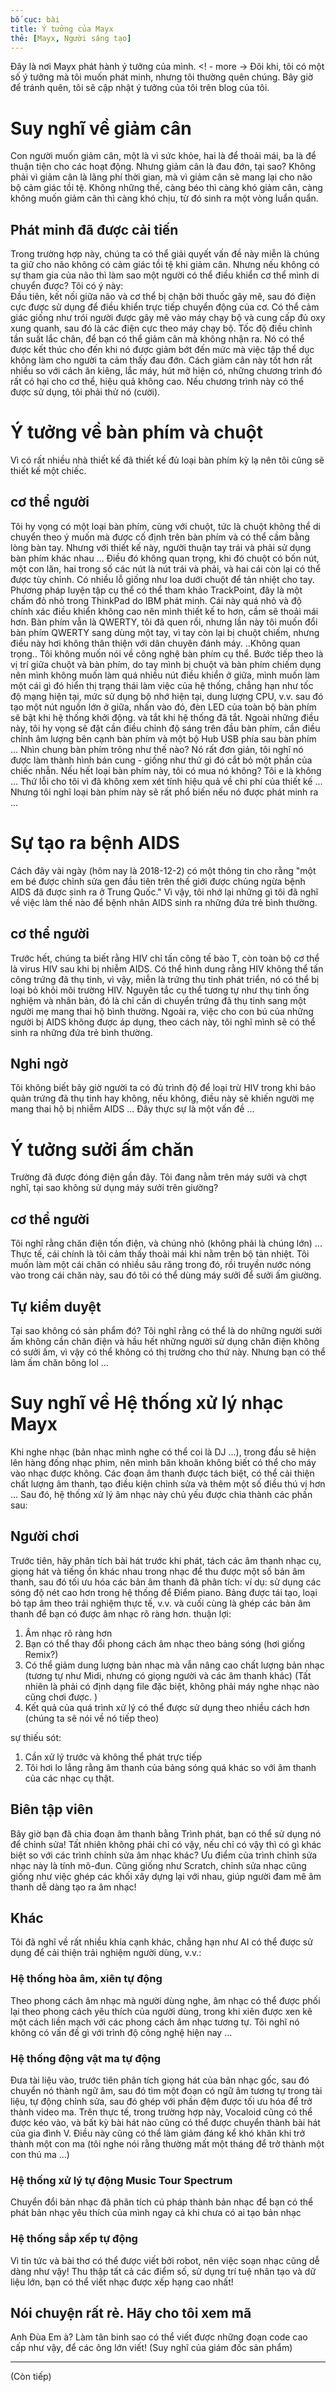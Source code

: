 ```yaml
---
bố cục: bài
title: Ý tưởng của Mayx
thẻ: [Mayx, Người sáng tạo]
---
```


Đây là nơi Mayx phát hành ý tưởng của mình. <! - more ->
Đôi khi, tôi có một số ý tưởng mà tôi muốn phát minh, nhưng tôi thường quên chúng. Bây giờ để tránh quên, tôi sẽ cập nhật ý tưởng của tôi trên blog của tôi.

# Suy nghĩ về giảm cân
Con người muốn giảm cân, một là vì sức khỏe, hai là để thoải mái, ba là để thuận tiện cho các hoạt động.
Nhưng giảm cân là đau đớn, tại sao? Không phải vì giảm cân là lãng phí thời gian, mà vì giảm cân sẽ mang lại cho não bộ cảm giác tồi tệ.
Không những thế, càng béo thì càng khó giảm cân, càng không muốn giảm cân thì càng khó chịu, từ đó sinh ra một vòng luẩn quẩn.

## Phát minh đã được cải tiến
Trong trường hợp này, chúng ta có thể giải quyết vấn đề này miễn là chúng ta giữ cho não không có cảm giác tồi tệ khi giảm cân.
Nhưng nếu không có sự tham gia của não thì làm sao một người có thể điều khiển cơ thể mình di chuyển được? Tôi có ý này:   
Đầu tiên, kết nối giữa não và cơ thể bị chặn bởi thuốc gây mê, sau đó điện cực được sử dụng để điều khiển trực tiếp chuyển động của cơ. Có thể cảm giác giống như trói người được gây mê vào máy chạy bộ và cung cấp đủ oxy xung quanh, sau đó là các điện cực theo máy chạy bộ.
Tốc độ điều chỉnh tần suất lắc chân, để bạn có thể giảm cân mà không nhận ra.
Nó có thể được kết thúc cho đến khi nó được giảm bớt đến mức mà việc tập thể dục không làm cho người ta cảm thấy đau đớn.
Cách giảm cân này tốt hơn rất nhiều so với cách ăn kiêng, lắc máy, hút mỡ hiện có, những chương trình đó rất có hại cho cơ thể, hiệu quả không cao. Nếu chương trình này có thể được sử dụng, tôi phải thử nó (cười).

# Ý tưởng về bàn phím và chuột
Vì có rất nhiều nhà thiết kế đã thiết kế đủ loại bàn phím kỳ lạ nên tôi cũng sẽ thiết kế một chiếc.

## cơ thể người
Tôi hy vọng có một loại bàn phím, cùng với chuột, tức là chuột không thể di chuyển theo ý muốn mà được cố định trên bàn phím và có thể cầm bằng lòng bàn tay. Nhưng với thiết kế này, người thuận tay trái và phải sử dụng bàn phím khác nhau ... Điều đó không quan trọng, khi đó chuột có bốn nút, một con lăn, hai trong số các nút là nút trái và phải, và hai cái còn lại có thể được tùy chỉnh. Có nhiều lỗ giống như loa dưới chuột để tản nhiệt cho tay. Phương pháp luyện tập cụ thể có thể tham khảo TrackPoint, đây là một chấm đỏ nhỏ trong ThinkPad do IBM phát minh. Cái này quá nhỏ và độ chính xác điều khiển không cao nên mình thiết kế to hơn, cầm sẽ thoải mái hơn.
Bàn phím vẫn là QWERTY, tôi đã quen rồi, nhưng lần này tôi muốn đổi bàn phím QWERTY sang dùng một tay, vì tay còn lại bị chuột chiếm, nhưng điều này hơi không thân thiện với dân chuyên đánh máy. ..Không quan trọng.. Tôi không muốn nói về công nghệ bàn phím cụ thể. Bước tiếp theo là vị trí giữa chuột và bàn phím, do tay mình bị chuột và bàn phím chiếm dụng nên mình không muốn làm quá nhiều nút điều khiển ở giữa, mình muốn làm một cái gì đó hiển thị trạng thái làm việc của hệ thống, chẳng hạn như tốc độ mạng hiện tại, mức sử dụng bộ nhớ hiện tại, dung lượng CPU, v.v. sau đó tạo một nút nguồn lớn ở giữa, nhấn vào đó, đèn LED của toàn bộ bàn phím sẽ bật khi hệ thống khởi động. và tắt khi hệ thống đã tắt. Ngoài những điều này, tôi hy vọng sẽ đặt cần điều chỉnh độ sáng trên đầu bàn phím, cần điều chỉnh âm lượng bên cạnh bàn phím và một bộ Hub USB phía sau bàn phím ...
Nhìn chung bàn phím trông như thế nào? Nó rất đơn giản, tôi nghĩ nó được làm thành hình bán cung - giống như thứ gì đó cắt bỏ một phần của chiếc nhẫn.
Nếu hết loại bàn phím này, tôi có mua nó không? Tôi e là không ... Thứ lỗi cho tôi vì đã không xem xét tính hiệu quả về chi phí của thiết kế ... Nhưng tôi nghĩ loại bàn phím này sẽ rất phổ biến nếu nó được phát minh ra ...

# Sự tạo ra bệnh AIDS
Cách đây vài ngày (hôm nay là 2018-12-2) có một thông tin cho rằng "một em bé được chỉnh sửa gen đầu tiên trên thế giới được chủng ngừa bệnh AIDS đã được sinh ra ở Trung Quốc." Vì vậy, tôi nhớ lại những gì tôi đã nghĩ về việc làm thế nào để bệnh nhân AIDS sinh ra những đứa trẻ bình thường.

## cơ thể người
Trước hết, chúng ta biết rằng HIV chỉ tấn công tế bào T, còn toàn bộ cơ thể là virus HIV sau khi bị nhiễm AIDS. Có thể hình dung rằng HIV không thể tấn công trứng đã thụ tinh, vì vậy, miễn là trứng thụ tinh phát triển, nó có thể bị loại bỏ khỏi môi trường HIV.
Nguyên tắc cụ thể tương tự như thụ tinh ống nghiệm và nhân bản, đó là chỉ cần di chuyển trứng đã thụ tinh sang một người mẹ mang thai hộ bình thường. Ngoài ra, việc cho con bú của những người bị AIDS không được áp dụng, theo cách này, tôi nghĩ mình sẽ có thể sinh ra những đứa trẻ bình thường.

## Nghi ngờ
Tôi không biết bây giờ người ta có đủ trình độ để loại trừ HIV trong khi bảo quản trứng đã thụ tinh hay không, nếu không, điều này sẽ khiến người mẹ mang thai hộ bị nhiễm AIDS ... Đây thực sự là một vấn đề ...

# Ý tưởng sưởi ấm chăn
Trường đã được đóng điện gần đây. Tôi đang nằm trên máy sưởi và chợt nghĩ, tại sao không sử dụng máy sưởi trên giường?

## cơ thể người
Tôi nghĩ rằng chăn điện tốn điện, và chúng nhỏ (không phải là chúng lớn) ... Thực tế, cái chính là tôi cảm thấy thoải mái khi nằm trên bộ tản nhiệt.
Tôi muốn làm một cái chăn có nhiều sâu răng trong đó, rồi truyền nước nóng vào trong cái chăn này, sau đó tôi có thể dùng máy sưởi để sưởi ấm giường.

## Tự kiểm duyệt
Tại sao không có sản phẩm đó? Tôi nghĩ rằng có thể là do những người sưởi ấm không cần chăn điện và hầu hết những người sử dụng chăn điện không có sưởi ấm, vì vậy có thể không có thị trường cho thứ này.
Nhưng bạn có thể làm ấm chăn bông lol ...

# Suy nghĩ về Hệ thống xử lý nhạc Mayx
Khi nghe nhạc (bản nhạc mình nghe có thể coi là DJ ...), trong đầu sẽ hiện lên hàng đống nhạc phim, nên mình băn khoăn không biết có thể cho máy vào nhạc được không. Các đoạn âm thanh được tách biệt, có thể cải thiện chất lượng âm thanh, tạo điều kiện chỉnh sửa và thêm một số điều thú vị hơn ...
Sau đó, hệ thống xử lý âm nhạc này chủ yếu được chia thành các phần sau:

## Người chơi
Trước tiên, hãy phân tích bài hát trước khi phát, tách các âm thanh nhạc cụ, giọng hát và tiếng ồn khác nhau trong nhạc để thu được một số bản âm thanh, sau đó tối ưu hóa các bản âm thanh đã phân tích: ví dụ: sử dụng các sóng độ nét cao hơn trong hệ thống để Điểm piano. Bảng được tái tạo, loại bỏ tạp âm theo trải nghiệm thực tế, v.v. và cuối cùng là ghép các bản âm thanh để bạn có được âm nhạc rõ ràng hơn.
thuận lợi:
1. Âm nhạc rõ ràng hơn
2. Bạn có thể thay đổi phong cách âm nhạc theo bảng sóng (hơi giống Remix?)
3. Có thể giảm dung lượng bản nhạc mà vẫn nâng cao chất lượng bản nhạc (tương tự như Midi, nhưng có giọng người và các âm thanh khác) (Tất nhiên là phải có định dạng file đặc biệt, không phải máy nghe nhạc nào cũng chơi được. )
4. Kết quả của quá trình xử lý có thể được sử dụng theo nhiều cách hơn (chúng ta sẽ nói về nó tiếp theo)

sự thiếu sót:
1. Cần xử lý trước và không thể phát trực tiếp
2. Tôi hơi lo lắng rằng âm thanh của bảng sóng quá khác so với âm thanh của các nhạc cụ thật.

## Biên tập viên
Bây giờ bạn đã chia đoạn âm thanh bằng Trình phát, bạn có thể sử dụng nó để chỉnh sửa!
Tất nhiên không phải chỉ có vậy, nếu chỉ có vậy thì có gì khác biệt so với các trình chỉnh sửa âm nhạc khác?
Ưu điểm của trình chỉnh sửa nhạc này là tính mô-đun. Cũng giống như Scratch, chỉnh sửa nhạc cũng giống như việc ghép các khối xây dựng lại với nhau, giúp người đam mê âm thanh dễ dàng tạo ra âm nhạc!

## Khác
Tôi đã nghĩ về rất nhiều khía cạnh khác, chẳng hạn như AI có thể được sử dụng để cải thiện trải nghiệm người dùng, v.v.:

### Hệ thống hòa âm, xiên tự động
Theo phong cách âm nhạc mà người dùng nghe, âm nhạc có thể được phối lại theo phong cách yêu thích của người dùng, trong khi xiên được xen kẽ một cách liền mạch với các phong cách âm nhạc tương tự. Tôi nghĩ nó không có vấn đề gì với trình độ công nghệ hiện nay ...

### Hệ thống động vật ma tự động
Đưa tài liệu vào, trước tiên phân tích giọng hát của bản nhạc gốc, sau đó chuyển nó thành ngữ âm, sau đó tìm một đoạn có ngữ âm tương tự trong tài liệu, tự động chỉnh sửa, sau đó ghép với phần đệm được tối ưu hóa để trở thành video ma.
Trên thực tế, trong trường hợp này, Vocaloid cũng có thể được kéo vào, và bất kỳ bài hát nào cũng có thể được chuyển thành bài hát của gia đình V.
Điều này cũng có thể làm giảm đáng kể khó khăn khi trở thành một con ma (tôi nghe nói rằng thường mất một tháng để trở thành một con thú ma ...)

### Hệ thống xử lý tự động Music Tour Spectrum
Chuyển đổi bản nhạc đã phân tích cú pháp thành bản nhạc để bạn có thể phát bản nhạc yêu thích của mình ngay cả khi chưa có ai tạo bản nhạc

### Hệ thống sắp xếp tự động
Vì tin tức và bài thơ có thể được viết bởi robot, nên việc soạn nhạc cũng dễ dàng như vậy! Thu thập tất cả các điểm số, sử dụng trí tuệ nhân tạo và dữ liệu lớn, bạn có thể viết nhạc được xếp hạng cao nhất!

## Nói chuyện rất rẻ. Hãy cho tôi xem mã
Anh Đùa Em à? Làm tân binh sao có thể viết được những đoạn code cao cấp như vậy, để các ông lớn viết! (Suy nghĩ của giám đốc sản phẩm)

---
(Còn tiếp)
